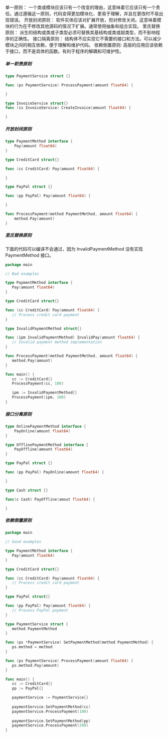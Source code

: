 单一原则：
一个类或模块应该只有一个改变的理由，这意味着它应该只有一个责任。通过遵循这一原则，代码变得更加模块化、更易于理解，并且在更改时不易出现错误。
开放封闭原则：
软件实体应该对扩展开放，但对修改关闭。这意味着模块的行为在不修改其他源码的情况下扩展。通常使用抽象和组合实现。
里氏替换原则：
派生的结构或类或子类型必须可替换其基结构或类或超类型，而不影响程序的正确性。
接口隔离原则：
结构体不应实现它不需要的接口和方法。可以减少模块之间的相互依赖，便于理解和维护代码。
依赖倒置原则:
高层的应用应该依赖于接口，而不是具体的函数。有利于程序的解耦和可维护性。

##### 单一职责原则
```go
type PaymentService struct {}

func (ps PaymentService) ProcessPayment(amount float64) {

}

type InvoiceService struct{}
func (is InvoiceService) CreateInvoice(amount float64) {

}
```

##### 开放封闭原则
```go
type PaymentMethod interface {
	Pay(amount float64)
}

type CreditCard struct{}

func (cc CreditCard) Pay(amount float64) {

}

type PayPal struct {}

func (pp PayPal) Pay(amount float64) {

}

func ProcessPayment(method PaymentMethod, amount float64) {
	method.Pay(amount)
}
```

##### 里氏替换原则

下面的代码可以编译不会通过，因为 InvalidPaymentMethod 没有实现 PaymentMethod 接口。
```go
package main

// Bad examples

type PaymentMethod interface {
   Pay(amount float64)
}

type CreditCard struct{}

func (cc CreditCard) Pay(amount float64) {
   // Process credit card payment
}

type InvalidPaymentMethod struct{}

func (ipm InvalidPaymentMethod) InvalidPay(amount float64) {
   // Invalid payment method implementation
}

func ProcessPayment(method PaymentMethod, amount float64) {
   method.Pay(amount)
}

func main() {
   cc := CreditCard{}
   ProcessPayment(cc, 100)

   ipm := InvalidPaymentMethod{}
   ProcessPayment(ipm, 100)
}
```

##### 接口分离原则
```go
type OnlinePaymentMethod interface {
	PayOnline(amount float64)
}

type OfflinePaymentMethod interface {
	PayOffline(amount float64)
}

type PayPal struct {}

func (pp PayPal) PayOnline(amount float64) {

}

type Cash struct {}

func(c Cash) PayOffline(amout float64) {

}
```

##### 依赖倒置原则
```go
package main

// Good examples

type PaymentMethod interface {
   Pay(amount float64)
}

type CreditCard struct{}

func (cc CreditCard) Pay(amount float64) {
   // Process credit card payment
}

type PayPal struct{}

func (pp PayPal) Pay(amount float64) {
   // Process PayPal payment
}

type PaymentService struct {
   method PaymentMethod
}

func (ps *PaymentService) SetPaymentMethod(method PaymentMethod) {
   ps.method = method
}

func (ps PaymentService) ProcessPayment(amount float64) {
   ps.method.Pay(amount)
}

func main() {
   cc := CreditCard{}
   pp := PayPal{}

   paymentService := PaymentService{}
   
   paymentService.SetPaymentMethod(cc)
   paymentService.ProcessPayment(100)
   
   paymentService.SetPaymentMethod(pp)
   paymentService.ProcessPayment(200)
}
```
